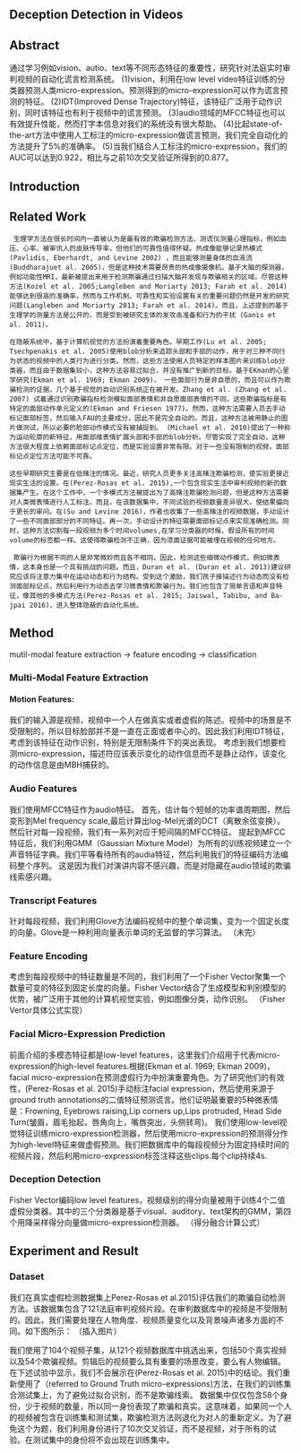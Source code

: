 ## Deception Detection in Videos 

## Abstract
通过学习例如vision、autio、text等不同形态特征的重要性，研究针对法庭实时审判视频的自动化谎言检测系统。
(1)vision，利用在low level video特征训练的分类器预测人类micro-expression。预测得到的micro-expression可以作为谎言预测的特征。
(2)IDT(Improved Dense Trajectory)特征，该特征广泛用于动作识别，同时该特征也有利于视频中的谎言预测。
(3)audio领域的MFCC特征也可以有效提升性能，然而打字本信息对我们的系统没有很大帮助。
(4)比起state-of-the-art方法中使用人工标注的micro-expression做谎言预测，我们完全自动化的方法提升了5%的准确率。
(5)当我们结合人工标注的micro-expression，我们的AUC可以达到0.922，相比与之前10次交叉验证所得到的0.877。


## Introduction



## Related Work
     生理学方法在很长时间内一直被认为是最有效的欺骗检测方法、测谎仪测量心理指标，例如血压、心率、被审讯人的皮肤传导率，但他们的可靠性值得怀疑。热成像能够记录热模式(Pavlidis, Eberhardt, and Levine 2002) ，而且能够测量身体的血液流 (Buddharajuet al. 2005)，但是这种技术需要昂贵的热成像摄像机。基于大脑的探测器，例如功能性MRI，最新被提出来用于检测欺骗通过扫描大脑并发现与欺骗相关的区域。尽管这种方法(Kozel et al. 2005;Langleben and Moriarty 2013; Farah et al. 2014)能够达到很高的准确率，然而与工作机制、可靠性和实验设置有关的重要问题仍然是开发的研究问题(Langleben and Moriarty 2013; Farah et al. 2014)。而且，上述提到的基于生理学的测量方法是公开的，而是受到被研究主体的发攻击准备和行为的干扰 (Ganis et al. 2011)。

    在隐蔽系统中，基于计算机视觉的方法扮演着重要角色。早期工作(Lu et al. 2005; Tsechpenakis et al. 2005)使用blob分析来追踪头部和手部的动作，用于对三种不同行为状态的视频中的人类行为进行分类。然而，这些方法使用人员特定的样本图片来训练blob分类器，而且由于数据集较小，这种方法容易过拟合，并没有推广到新的目标。基于EKman的心里学研究(Ekman et al. 1969; Ekman 2009)， 一些面部行为是非自愿的，而且可以作为欺骗检测的证据，几个基于视觉的自动识别系统正在被开发。Zhang et al. (Zhang et al. 2007) 试着通过识别欺骗指标检测模拟面部表情和非自愿面部表情的不同，这些欺骗指标是有特定的面部动作单元定义的(Ekman and Friesen 1977)。然而，这种方法需要人员去手动标记面部标签，然后输入FAU的主要成分，因此不是完全自动的。而且，这种方法被用静止的图片做测试，所以必要的脸部动作模式没有被捕捉到。 (Michael et al. 2010)提出了一种称为运动轮廓的新特征，用面部维表情扩展头部和手部的blob分析。尽管实现了完全自动，这种方法很大程度上依赖面部标记点定位，而是实验设置非常有限。对于一些没有限制的视频，面部标记点定位方法可能不可靠。

    这些早期研究主要是在低赌注的情况。最近，研究人员更多关注高赌注欺骗检测，使实验更接近现实生活的设置。在(Perez-Rosas et al. 2015),一个包含现实生活中审判视频的新的数据集产生。在这个工作中，一个多模式方法被提出为了高赌注欺骗检测问题，但是这种方法需要对人类微表情进行人工标注。而且，在该数据集中，不同试验的视频数量差异很大，使结果偏向于更长的审问。在(Su and Levine 2016)，作者也收集了一些高赌注的视频数据，手动设计了一些不同面部部分的不同特征。再一次，手动设计的特征需要面部标记点来实现准确检测。同时，这种方法切割每一段视频为多个时间volumes,在学习分类器的时候，假设所有的时间volume的标签都一样。这使得欺骗检测不正确，因为漆面证据可能被埋在视频的任何地方。

     欺骗行为根据不同的人是非常微妙而且各不相同。因此，检测这些细微动作模式，例如微表情，这本身也是一个具有挑战的问题。而且，Duran et al. (Duran et al. 2013)建议研究应该将注意力集中在运动动态和行为结构。受到这个激励，我们孩子接描述行为动态而没有检测面部标记点，然后利用行为动态去学习微表情和欺骗行为。我们也包含了简单言语和声音特征，像其他的多模式方法(Perez-Rosas et al. 2015; Jaiswal, Tabibu, and Ba- jpai 2016)，进入整体隐蔽的自动化系统。


## Method

mutil-modal feature extraction -> feature encoding -> classification

### Multi-Modal Feature Extraction

#### Motion Features:
我们的输入源是视频，视频中一个人在做真实或者虚假的陈述。视频中的场景是不受限制的，所以目标脸部并不是一直在正面或者中心的。因此我们利用IDT特征，考虑到该特征在动作识别，特别是无限制条件下的突出表现。
考虑到我们想要检测micro-expression，描述符应该表示变化的动作信息而不是静止动作，该变化的动作信息是由MBH捕获的。    


### Audio Features

我们使用MFCC特征作为audio特征。
首先，估计每个短帧的功率谱周期图，然后变形到Mel frequency scale,最后计算出log-Mel光谱的DCT（离散余弦变换）。然后针对每一段视频，我们有一系列对应于短间隔的MFCC特征。
提起到MFCC特征后，我们利用GMM（Gaussian Mixture Model）为所有的训练视频建立一个声音特征字典。我们平等看待所有的audia特征，然后利用我们的特征编码方法编码整个序列。
这是因为我们对演讲内容不感兴趣，而是对隐藏在audio领域的欺骗线索感兴趣。

### Transcript Features
针对每段视频，我们利用Glove方法编码视频中的整个单词集，变为一个固定长度的向量。Glove是一种利用向量表示单词的无监督的学习算法。
（未完）

### Feature Encoding

考虑到每段视频中的特征数量是不同的，我们利用了一个Fisher Vector聚集一个数量可变的特征到固定长度的向量。Fisher Vector结合了生成模型和判别模型的优势，被广泛用于其他的计算机视觉实验，例如图像分类，动作识别。
（Fisher Vertor具体公式实现）


### Facial Micro-Expression Prediction

前面介绍的多模态特征都是low-level features，这里我们介绍用于代表micro-expression的high-level features.根据(Ekman et
al. 1969; Ekman 2009)，facial micro-expression在预测虚假行为中扮演重要角色。为了研究他们的有效性，(Perez-Rosas et al. 2015)手动标注facial expression，然后使用来源于ground truth annotations的二值特征预测谎言。他们证明最重要的5种微表情是：Frowning, Eyebrows raising,Lip corners up,Lips protruded, Head Side Turn(皱眉，眉毛抬起，唇角向上，嘴唇突出，头侧转弯)。
我们使用low-level视觉特征训练micro-expression检测器，然后使用micro-expression的预测得分作为high-level特征来做虚假预测。我们把数据库中的每段视频分为固定持续时间的视频片段，然后利用micro-expression标签注释这些clips.每个clip持续4s.

### Deception Detection

Fisher Vector编码low level features，视频级别的得分向量被用于训练4个二值虚假分类器。其中的三个分类器是基于visual、auditory、text架构的GMM，第四个用降采样得分向量做micro-expression检测器。
（得分融合计算公式）

## Experiment and Result

### Dataset
我们在真实虚假检测数据集上Perez-Rosas et al.2015)评估我们的欺骗自动检测方法。该数据集包含了121法庭审判视频片段。在审判数据库中的视频是不受限制的。因此，我们需要处理在人物角度、视频质量变化以及背景噪声诸多方面的不同。如下图所示：
（插入图片）

我们使用了104个视频子集，从121个视频数据库中挑选出来，包括50个真实视频以及54个欺骗视频。剪辑后的视频要么具有重要的场景改变，要么有人物编辑。在下述试验中显示，我们不会展示在(Perez-Rosas et al. 2015)中的结论。我们重新使用了（referred to Ground Truth micro-expressions)方法，在我们的训练集合测试集上，为了避免过拟合识别，而不是欺骗线索。
数据集中仅仅包含58个身份，少于视频的数量，所以同一身份表现了欺骗和真实。这意味着，如果同一个人的视频被包含在训练集和测试集，欺骗检测方法则退化为对人的重新定义。为了避免这个为题，我们利用身份进行了10次交叉验证，而不是视频，对于所有的试验。在测试集中的身份将不会出现在训练集中。












    
